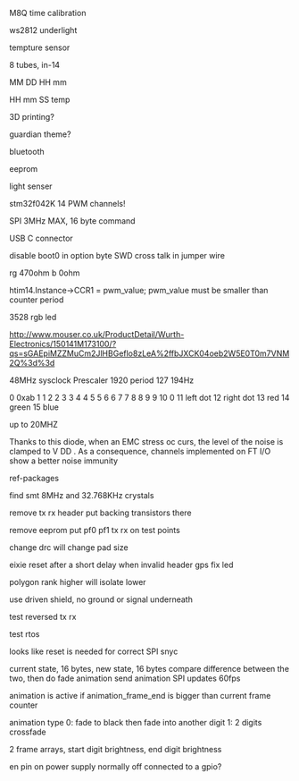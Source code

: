 M8Q time calibration

ws2812 underlight

tempture sensor

8 tubes, in-14

MM DD HH mm

HH mm SS temp

3D printing?

guardian theme?

bluetooth

eeprom

light senser

stm32f042K 14 PWM channels!

SPI 3MHz MAX, 16 byte command

USB C connector

disable boot0 in option byte 
SWD cross talk in jumper wire

rg 470ohm
b 0ohm

htim14.Instance->CCR1 = pwm_value;
pwm_value must be smaller than counter period

3528 rgb led

http://www.mouser.co.uk/ProductDetail/Wurth-Electronics/150141M173100/?qs=sGAEpiMZZMuCm2JlHBGeflo8zLeA%2ffbJXCK04oeb2W5E0T0m7VNM2Q%3d%3d

48MHz sysclock
Prescaler 1920
period 127
194Hz

0		0xab
1		1
2		2
3		3
4		4
5		5
6		6
7		7
8		8
9		9
10		0
11		left dot
12		right dot
13		red
14		green
15		blue

up to 20MHZ

Thanks to this diode, when an EMC stress oc
curs, the level of the noise is clamped to V
DD
. 
As a consequence, channels implemented on FT I/O show a better noise immunity

ref-packages

find smt 8MHz and 32.768KHz crystals

remove tx rx header put backing transistors there

remove eeprom 
put pf0 pf1 tx rx on test points

change drc will change pad size

eixie reset after a short delay when invalid header
gps fix led

polygon rank higher will isolate lower

use driven shield, no ground or signal underneath

test reversed tx rx

test rtos

looks like reset is needed for correct SPI snyc

current state, 16 bytes,
new state, 16 bytes
compare difference between the two, then do fade animation
send animation SPI updates 60fps

animation is active if animation_frame_end is bigger than current frame counter

animation type
0: fade to black then fade into another digit
1: 2 digits crossfade

2 frame arrays, start digit brightness, end digit brightness

en pin on power supply normally off connected to a gpio?

